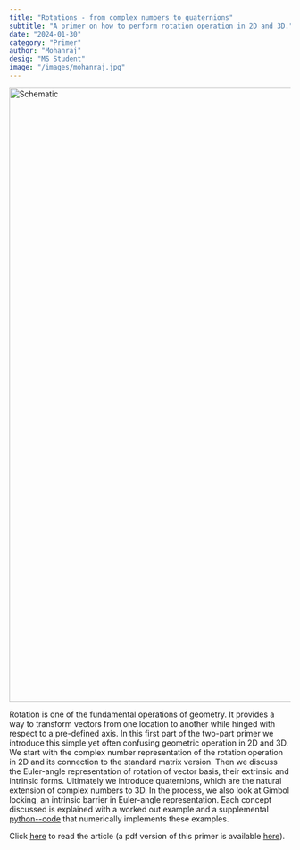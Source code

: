 ```yaml
---
title: "Rotations - from complex numbers to quaternions"
subtitle: "A primer on how to perform rotation operation in 2D and 3D."
date: "2024-01-30"
category: "Primer"
author: "Mohanraj"
desig: "MS Student"
image: "/images/mohanraj.jpg"
---
```


<div class="flex justify-center items-center">
<img src="/images/RotationTut.png" alt="Schematic" width="1100"/>
</div>

Rotation is one of the fundamental operations of geometry. It provides a way to transform vectors from one location to another while hinged with respect to a pre-defined axis. In this first part of the two-part primer we introduce this simple yet often confusing geometric operation in 2D and 3D. We start with the complex number representation of the rotation operation in 2D and its connection to the standard matrix version. Then we discuss the Euler-angle representation of rotation of vector basis, their extrinsic and intrinsic forms. Ultimately we introduce quaternions, which are the natural extension of complex numbers to 3D. In the process, we also look at Gimbol locking, an intrinsic barrier in Euler-angle representation. Each concept discussed is explained with a worked out example and a supplemental [python--code](https://github.com/sgangaprasath/RotationTut/blob/main/Rotations.ipynb) that numerically implements these examples.

Click [here](https://sgangaprasath.github.io/rotationTut.html) to read the article (a pdf version of this primer is available [here](https://github.com/sgangaprasath/interface/blob/main/public/tutorials/rotation/report.pdf)).